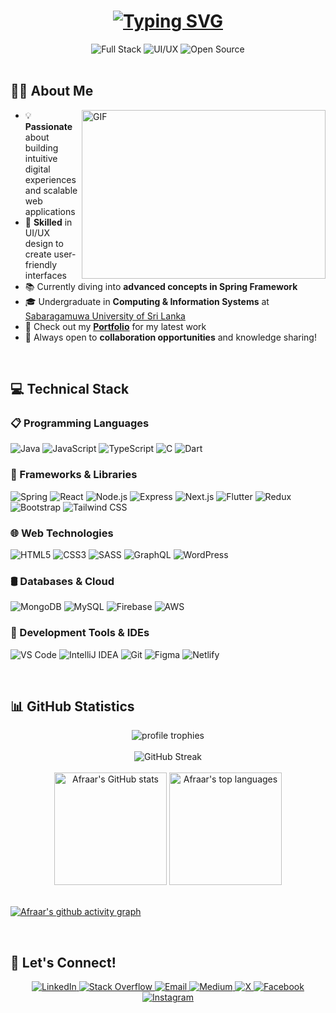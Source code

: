 <h1 align="center">
  <a href="https://git.io/typing-svg"><img src="https://readme-typing-svg.herokuapp.com?font=Righteous&size=35&letterSpacing=1&duration=4000&pause=1000&color=4A90E2&center=true&vCenter=true&width=700&height=70&lines=Hi+There!+%F0%9F%91%8B;I'm+Mohamed+Afraar!;Software+Engineer+%7C+Full+Stack+Developer;Welcome+to+My+GitHub!" alt="Typing SVG" /></a>
</h1>

<div align="center">
  <img src="https://img.shields.io/badge/Full%20Stack-Developer-4A90E2?style=for-the-badge" alt="Full Stack" />
  <img src="https://img.shields.io/badge/UI%2FUX-Designer-FF6B6B?style=for-the-badge" alt="UI/UX" />
  <img src="https://img.shields.io/badge/Open%20Source-Enthusiast-54B435?style=for-the-badge" alt="Open Source" />
</div>

<br/>

## 👨‍💻 About Me

<img align="right" height="270" width="390" alt="GIF" src="https://media.giphy.com/media/qgQUggAC3Pfv687qPC/giphy.gif" />

- 💡 **Passionate** about building intuitive digital experiences and scalable web applications
- 🎨 **Skilled** in UI/UX design to create user-friendly interfaces
- 📚 Currently diving into **advanced concepts in Spring Framework**
- 🎓 Undergraduate in **Computing & Information Systems** at [Sabaragamuwa University of Sri Lanka](https://www.sab.ac.lk)
- 💼 Check out my **[Portfolio](https://afraar99.github.io/Portfolio-Website/)** for my latest work
- 🤝 Always open to **collaboration opportunities** and knowledge sharing!

<br/>

## 💻 Technical Stack

### 📋 Programming Languages
![Java](https://img.shields.io/badge/Java-ED8B00?style=for-the-badge&logo=openjdk&logoColor=white)
![JavaScript](https://img.shields.io/badge/JavaScript-F7DF1E?style=for-the-badge&logo=javascript&logoColor=black)
![TypeScript](https://img.shields.io/badge/TypeScript-007ACC?style=for-the-badge&logo=typescript&logoColor=white)
![C](https://img.shields.io/badge/C-00599C?style=for-the-badge&logo=c&logoColor=white)
![Dart](https://img.shields.io/badge/Dart-0175C2?style=for-the-badge&logo=dart&logoColor=white)

### 🚀 Frameworks & Libraries
![Spring](https://img.shields.io/badge/Spring-6DB33F?style=for-the-badge&logo=spring&logoColor=white)
![React](https://img.shields.io/badge/React-20232A?style=for-the-badge&logo=react&logoColor=61DAFB)
![Node.js](https://img.shields.io/badge/Node.js-339933?style=for-the-badge&logo=nodedotjs&logoColor=white)
![Express](https://img.shields.io/badge/Express-000000?style=for-the-badge&logo=express&logoColor=white)
![Next.js](https://img.shields.io/badge/Next.js-000000?style=for-the-badge&logo=nextdotjs&logoColor=white)
![Flutter](https://img.shields.io/badge/Flutter-02569B?style=for-the-badge&logo=flutter&logoColor=white)
![Redux](https://img.shields.io/badge/Redux-593D88?style=for-the-badge&logo=redux&logoColor=white)
![Bootstrap](https://img.shields.io/badge/Bootstrap-563D7C?style=for-the-badge&logo=bootstrap&logoColor=white)
![Tailwind CSS](https://img.shields.io/badge/Tailwind_CSS-38B2AC?style=for-the-badge&logo=tailwind-css&logoColor=white)

### 🌐 Web Technologies
![HTML5](https://img.shields.io/badge/HTML5-E34F26?style=for-the-badge&logo=html5&logoColor=white)
![CSS3](https://img.shields.io/badge/CSS3-1572B6?style=for-the-badge&logo=css3&logoColor=white)
![SASS](https://img.shields.io/badge/Sass-CC6699?style=for-the-badge&logo=sass&logoColor=white)
![GraphQL](https://img.shields.io/badge/GraphQL-E10098?style=for-the-badge&logo=graphql&logoColor=white)
![WordPress](https://img.shields.io/badge/WordPress-21759B?style=for-the-badge&logo=wordpress&logoColor=white)

### 🛢️ Databases & Cloud
![MongoDB](https://img.shields.io/badge/MongoDB-4EA94B?style=for-the-badge&logo=mongodb&logoColor=white)
![MySQL](https://img.shields.io/badge/MySQL-005C84?style=for-the-badge&logo=mysql&logoColor=white)
![Firebase](https://img.shields.io/badge/Firebase-FFCA28?style=for-the-badge&logo=firebase&logoColor=black)
![AWS](https://img.shields.io/badge/AWS-232F3E?style=for-the-badge&logo=amazon-aws&logoColor=white)

### 🔧 Development Tools & IDEs
![VS Code](https://img.shields.io/badge/VS_Code-0078D4?style=for-the-badge&logo=visual%20studio%20code&logoColor=white)
![IntelliJ IDEA](https://img.shields.io/badge/IntelliJ_IDEA-000000?style=for-the-badge&logo=intellij-idea&logoColor=white)
![Git](https://img.shields.io/badge/Git-F05032?style=for-the-badge&logo=git&logoColor=white)
![Figma](https://img.shields.io/badge/Figma-F24E1E?style=for-the-badge&logo=figma&logoColor=white)
![Netlify](https://img.shields.io/badge/Netlify-00C7B7?style=for-the-badge&logo=netlify&logoColor=white)

<br/>

## 📊 GitHub Statistics

<div align="center">
  <img src="https://github-profile-trophy.vercel.app/?username=Afraar99&row=1&column=6&margin-h=8&theme=algolia&count_private=true&margin-w=15&no-frame=true" alt="profile trophies" />
</div>

<br/>

<div align="center">
  <img src="https://github-readme-streak-stats.herokuapp.com?user=Afraar99&theme=radical&hide_border=true&ring=4A90E2&fire=4A90E2&currStreakLabel=4A90E2" alt="GitHub Streak" />
</div>

<br/>

<div align="center">
  <img height="180em" src="https://github-readme-stats.vercel.app/api?username=Afraar99&show_icons=true&theme=radical&hide_border=true&count_private=true&icon_color=4A90E2&title_color=4A90E2" alt="Afraar's GitHub stats" />
  <img height="180em" src="https://github-readme-stats.vercel.app/api/top-langs/?username=Afraar99&layout=compact&theme=radical&hide_border=true&title_color=4A90E2" alt="Afraar's top languages" />
</div>

<br/>

[![Afraar's github activity graph](https://github-readme-activity-graph.vercel.app/graph?username=Afraar99&bg_color=141321&color=4A90E2&line=4A90E2&point=FFFFFF&area=true&hide_border=true)](https://github.com/ashutosh00710/github-readme-activity-graph)

<br/>

## 🤝 Let's Connect!

<div align="center">
  <a href="https://www.linkedin.com/in/mohamed-afraar/" target="_blank">
    <img src="https://img.shields.io/badge/LinkedIn-0077B5?style=for-the-badge&logo=linkedin&logoColor=white&labelColor=0e76a8" alt="LinkedIn" />
  </a>
  <a href="https://stackoverflow.com/users/YOUR_USER_ID" target="_blank">
    <img src="https://img.shields.io/badge/Stack_Overflow-FE7A16?style=for-the-badge&logo=stack-overflow&logoColor=white&labelColor=F48024" alt="Stack Overflow" />
  </a>
  <a href="mailto:afraararm@gmail.com">
    <img src="https://img.shields.io/badge/Email-D14836?style=for-the-badge&logo=gmail&logoColor=white&labelColor=c71610" alt="Email" />
  </a>
  <a href="https://medium.com/@afraar99" target="_blank">
    <img src="https://img.shields.io/badge/Medium-12100E?style=for-the-badge&logo=medium&logoColor=white&labelColor=000000" alt="Medium" />
  </a>
  <a href="https://x.com/afraar_99" target="_blank">
    <img src="https://img.shields.io/badge/X-000000?style=for-the-badge&logo=x&logoColor=white&labelColor=000000" alt="X" />
  </a>
  <a href="https://web.facebook.com/mohamed.afraar.94/" target="_blank">
    <img src="https://img.shields.io/badge/Facebook-1877F2?style=for-the-badge&logo=facebook&logoColor=white&labelColor=1559c9" alt="Facebook" />
  </a>
  <a href="https://www.instagram.com/afraar_99/" target="_blank">
    <img src="https://img.shields.io/badge/Instagram-E4405F?style=for-the-badge&logo=instagram&logoColor=white&labelColor=d62e5d" alt="Instagram" />
  </a>
</div>
